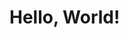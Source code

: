 <html> 
  <head>
    <title> WELCOME </title>
  </head>
  <body>
    <h1> Hello, World! </h1>
  </body>
</html>
